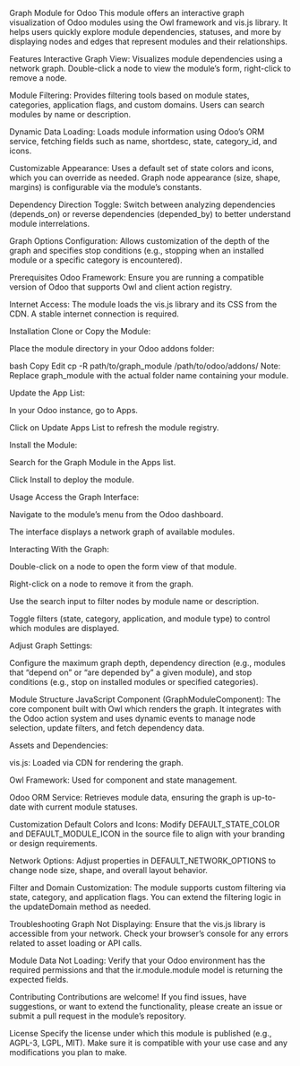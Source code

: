 Graph Module for Odoo
This module offers an interactive graph visualization of Odoo modules using the Owl framework and vis.js library. It helps users quickly explore module dependencies, statuses, and more by displaying nodes and edges that represent modules and their relationships.

Features
Interactive Graph View:
Visualizes module dependencies using a network graph. Double-click a node to view the module’s form, right-click to remove a node.

Module Filtering:
Provides filtering tools based on module states, categories, application flags, and custom domains. Users can search modules by name or description.

Dynamic Data Loading:
Loads module information using Odoo’s ORM service, fetching fields such as name, shortdesc, state, category_id, and icons.

Customizable Appearance:
Uses a default set of state colors and icons, which you can override as needed. Graph node appearance (size, shape, margins) is configurable via the module’s constants.

Dependency Direction Toggle:
Switch between analyzing dependencies (depends_on) or reverse dependencies (depended_by) to better understand module interrelations.

Graph Options Configuration:
Allows customization of the depth of the graph and specifies stop conditions (e.g., stopping when an installed module or a specific category is encountered).

Prerequisites
Odoo Framework:
Ensure you are running a compatible version of Odoo that supports Owl and client action registry.

Internet Access:
The module loads the vis.js library and its CSS from the CDN. A stable internet connection is required.

Installation
Clone or Copy the Module:

Place the module directory in your Odoo addons folder:

bash
Copy
Edit
cp -R path/to/graph_module /path/to/odoo/addons/
Note: Replace graph_module with the actual folder name containing your module.

Update the App List:

In your Odoo instance, go to Apps.

Click on Update Apps List to refresh the module registry.

Install the Module:

Search for the Graph Module in the Apps list.

Click Install to deploy the module.

Usage
Access the Graph Interface:

Navigate to the module’s menu from the Odoo dashboard.

The interface displays a network graph of available modules.

Interacting With the Graph:

Double-click on a node to open the form view of that module.

Right-click on a node to remove it from the graph.

Use the search input to filter nodes by module name or description.

Toggle filters (state, category, application, and module type) to control which modules are displayed.

Adjust Graph Settings:

Configure the maximum graph depth, dependency direction (e.g., modules that “depend on” or “are depended by” a given module), and stop conditions (e.g., stop on installed modules or specified categories).

Module Structure
JavaScript Component (GraphModuleComponent):
The core component built with Owl which renders the graph. It integrates with the Odoo action system and uses dynamic events to manage node selection, update filters, and fetch dependency data.

Assets and Dependencies:

vis.js: Loaded via CDN for rendering the graph.

Owl Framework: Used for component and state management.

Odoo ORM Service: Retrieves module data, ensuring the graph is up-to-date with current module statuses.

Customization
Default Colors and Icons:
Modify DEFAULT_STATE_COLOR and DEFAULT_MODULE_ICON in the source file to align with your branding or design requirements.

Network Options:
Adjust properties in DEFAULT_NETWORK_OPTIONS to change node size, shape, and overall layout behavior.

Filter and Domain Customization:
The module supports custom filtering via state, category, and application flags. You can extend the filtering logic in the updateDomain method as needed.

Troubleshooting
Graph Not Displaying:
Ensure that the vis.js library is accessible from your network. Check your browser’s console for any errors related to asset loading or API calls.

Module Data Not Loading:
Verify that your Odoo environment has the required permissions and that the ir.module.module model is returning the expected fields.

Contributing
Contributions are welcome! If you find issues, have suggestions, or want to extend the functionality, please create an issue or submit a pull request in the module’s repository.

License
Specify the license under which this module is published (e.g., AGPL-3, LGPL, MIT). Make sure it is compatible with your use case and any modifications you plan to make.
